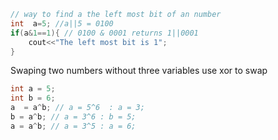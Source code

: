 ```cpp
// way to find a the left most bit of an number 
int  a=5; //a||5 = 0100
if(a&1==1){ // 0100 & 0001 returns 1||0001
	cout<<"The left most bit is 1";
}
```
Swaping two numbers without three variables
use xor to swap 
```cpp
int a = 5;
int b = 6;
a  = a^b; // a = 5^6  : a = 3;
b = a^b; // a = 3^6 : b = 5;
a = a^b; // a = 3^5 : a = 6; 
```


